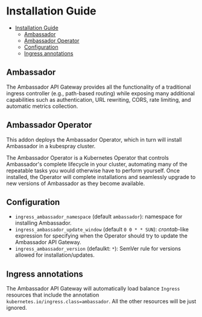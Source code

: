 # Installation Guide

- [Installation Guide](#installation-guide)
  - [Ambassador](#ambassador)
  - [Ambassador Operator](#ambassador-operator)
  - [Configuration](#configuration)
  - [Ingress annotations](#ingress-annotations)

## Ambassador

The Ambassador API Gateway provides all the functionality of a traditional ingress controller
(e.g., path-based routing) while exposing many additional capabilities such as authentication,
URL rewriting, CORS, rate limiting, and automatic metrics collection.

## Ambassador Operator

This addon deploys the Ambassador Operator, which in turn will install Ambassador in
a kubespray cluster.

The Ambassador Operator is a Kubernetes Operator that controls Ambassador's complete lifecycle
in your cluster, automating many of the repeatable tasks you would otherwise have to perform
yourself.  Once installed, the Operator will complete installations and seamlessly upgrade to new
versions of Ambassador as they become available.

## Configuration

- `ingress_ambassador_namespace` (default `ambassador`): namespace for installing Ambassador.
- `ingress_ambassador_update_window` (default `0 0 * * SUN`): _crontab_-like expression
  for specifying when the Operator should try to update the Ambassador API Gateway.
- `ingress_ambassador_version` (defaulkt: `*`): SemVer rule for versions allowed for
  installation/updates.

## Ingress annotations

The Ambassador API Gateway will automatically load balance `Ingress` resources
that include the annotation `kubernetes.io/ingress.class=ambassador`. All the other
resources will be just ignored.
